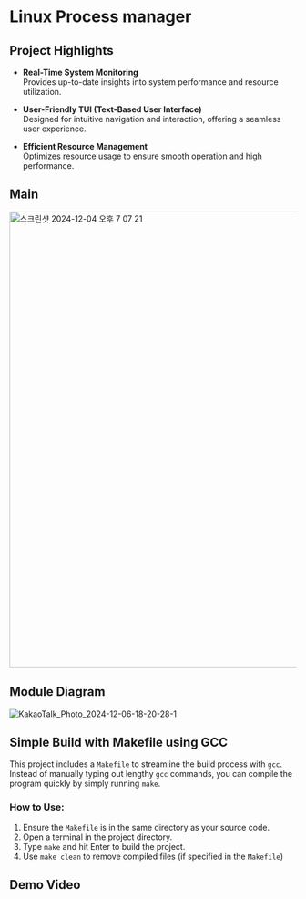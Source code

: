 # Linux Process manager    
## Project Highlights

- **Real-Time System Monitoring**  
  Provides up-to-date insights into system performance and resource utilization.

- **User-Friendly TUI (Text-Based User Interface)**  
  Designed for intuitive navigation and interaction, offering a seamless user experience.

- **Efficient Resource Management**  
  Optimizes resource usage to ensure smooth operation and high performance.

## Main
<img width="801" alt="스크린샷 2024-12-04 오후 7 07 21" src="https://github.com/user-attachments/assets/03395c90-e60e-4544-a58a-6c34ee9aa93b">

## Module Diagram
![KakaoTalk_Photo_2024-12-06-18-20-28-1](https://github.com/user-attachments/assets/baed0546-4546-438d-9dcc-2aeda8c23b34)

## Simple Build with Makefile using GCC

This project includes a `Makefile` to streamline the build process with `gcc`. Instead of manually typing out lengthy `gcc` commands, you can compile the program quickly by simply running `make`.

### How to Use:
1. Ensure the `Makefile` is in the same directory as your source code.
2. Open a terminal in the project directory.
3. Type `make` and hit Enter to build the project.
4. Use `make clean` to remove compiled files (if specified in the `Makefile`)


## Demo Video
